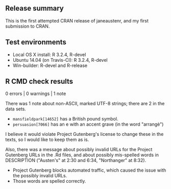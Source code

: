 ## Release summary

This is the first attempted CRAN release of janeaustenr, and my first submission to CRAN.

## Test environments
* Local OS X install: R 3.2.4, R-devel
* Ubuntu 14.04 (on Travis-CI): R 3.2.4, R-devel
* Win-builder: R-devel and R-release

## R CMD check results

0 errors | 0 warnings | 1 note

There was 1 note about non-ASCII, marked UTF-8 strings; there are 2 in the data sets.

* `mansfieldpark[14652]` has a British pound symbol.
* `persuasion[7066]` has an e with an accent grave (in the word "arrangè")

I believe it would violate Project Gutenberg's license to change these in the texts, so I would like to keep them as is.

Also, there was a message about possibly invalid URLs for the Project Gutenberg URLs in the .Rd files, and about possibly mis-spelled words in DESCRIPTION ("Austen's" at 2:30 and 6:34, "Northanger" at 8:32).

* Project Gutenberg blocks automated traffic, which caused the issue with the possibly invalid URLs.
* Those words are spelled correctly.
